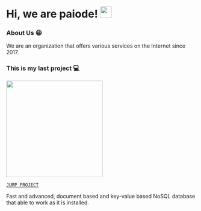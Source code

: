 # Hi, we are paiode! <img src="https://i.ibb.co/DRcs4Y6/unknown.gif" width="30px"/>

### About Us 😀

We are an organization that offers various services on the Internet since 2017.

### This is my last project 💻

<img src="https://i.ibb.co/mbJC8yX/unknown.png" width="256px"/>

[`JUMP PROJECT`](https://npmjs.com/package/peak.db)

Fast and advanced, document based and key-value based NoSQL database that able to work as it is installed.
